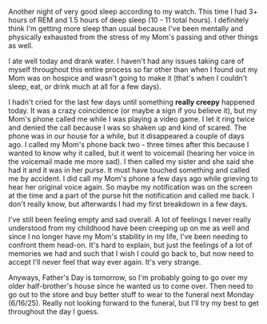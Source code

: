 Another night of very good sleep according to my watch. This time I had 3+ hours of REM and 1.5 hours of deep sleep (10 - 11 total hours). I definitely think I'm getting more sleep than usual because I've been mentally and physically exhausted from the stress of my Mom's passing and other things as well.

I ate well today and drank water. I haven't had any issues taking care of myself throughout this entire process so far other than when I found out my Mom was on hospice and wasn't going to make it (that's when I couldn't sleep, eat, or drink much at all for a few days).

I hadn't cried for the last few days until something **really creepy** happened today. It was a crazy coincidence (or maybe a sign if you believe it), but my Mom's phone called me while I was playing a video game. I let it ring twice and denied the call because I was so shaken up and kind of scared. The phone was in our house for a while, but it disappeared a couple of days ago. I called my Mom's phone back two - three times after this because I wanted to know why it called, but it went to voicemail (hearing her voice in the voicemail made me more sad). I then called my sister and she said she had it and it was in her purse. It must have touched something and called me by accident. I did call my Mom's phone a few days ago while grieving to hear her original voice again. So maybe my notification was on the screen at the time and a part of the purse hit the notification and called me back. I don't really know, but afterwards I had my first breakdown in a few days.

I've still been feeling empty and sad overall. A lot of feelings I never really understood from my childhood have been creeping up on me as well and since I no longer have my Mom's stability in my life, I've been needing to confront them head-on. It's hard to explain, but just the feelings of a lot of memories we had and such that I wish I could go back to, but now need to accept I'll never feel that way ever again. It's very strange.

Anyways, Father's Day is tomorrow, so I'm probably going to go over my older half-brother's house since he wanted us to come over. Then need to go out to the store and buy better stuff to wear to the funeral next Monday (6/16/25). Really not looking forward to the funeral, but I'll try my best to get throughout the day I guess.